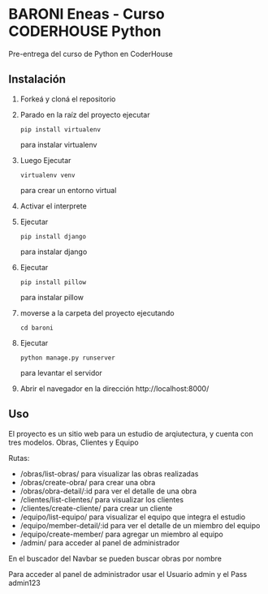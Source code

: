 # BARONI Eneas - Curso CODERHOUSE Python

Pre-entrega del curso de Python en CoderHouse

## Instalación

1. Forkeá y cloná el repositorio

2. Parado en la raíz del proyecto ejecutar 

   ```
   pip install virtualenv
   ```
    para instalar virtualenv

3. Luego Ejecutar 

   ```
   virtualenv venv
   ```

    para crear un entorno virtual

4. Activar el interprete  

5. Ejecutar

    ```
    pip install django
    ```
    
    para instalar django

6. Ejecutar

    ```
    pip install pillow
    ```
    
    para instalar pillow


7. moverse a la carpeta del proyecto ejecutando

    ```
    cd baroni
    ```

8. Ejecutar

    ```
    python manage.py runserver
    ```

    para levantar el servidor

9. Abrir el navegador en la dirección http://localhost:8000/
    
 


## Uso

El proyecto es un sitio web para un estudio de arqiutectura, y cuenta con tres modelos. Obras, Clientes y Equipo

Rutas: 
 - /obras/list-obras/ para visualizar las obras realizadas
 - /obras/create-obra/ para crear una obra
 - /obras/obra-detail/:id para ver el detalle de una obra
 - /clientes/list-clientes/ para visualizar los clientes
 - /clientes/create-cliente/ para crear un cliente
 - /equipo/list-equipo/ para visualizar el equipo que integra el estudio
 - /equipo/member-detail/:id para ver el detalle de un miembro del equipo
 - /equipo/create-member/ para agregar un miembro al equipo
 - /admin/ para acceder al panel de administrador
 

En el buscador del Navbar se pueden buscar obras por nombre

Para acceder al panel de administrador usar el Usuario admin y el Pass admin123